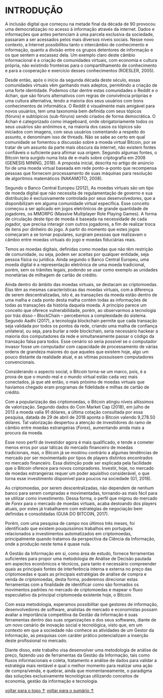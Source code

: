 # <a name="introducao">INTRODUÇÃO</a>

A inclusão digital que começou na metade final da década de 90 provocou uma democratização no acesso à informação através da internet. Dados e informações que antes pertenciam à uma parcela exclusiva da sociedade, passaram a ser acessados pelos mais diversos níveis sociais. Nesse novo contexto, a Internet possibilitou tanto o intercâmbio de conhecimento e informação, quanto a divisão entre os grupos detentores de informação e os que sentem a escassez dela. Um exemplo claro deste câmbio informacional é a criação de comunidades virtuais, com economia e cultura própria, não existindo fronteiras para o compartilhamento de conhecimento e para a cooperação e exercício desses conhecimentos (ROESLER, 2005).

Desde então, após o início da segunda década deste século, essas comunidades virtuais vêm ganhando mais adeptos, permitindo a criação de uma forte identidade. Podemos citar dentre estas comunidades o Reddit e o 4chan, que são fóruns alternativos com regras de convivência próprias e uma cultura alternativa, tendo a maioria dos seus usuários com bons conhecimentos de informática. O Reddit é visualmente mais amigável para novos usuários, tem uma taxonomia bem definida com seus tópicos (fóruns) e subtópicos (sub-fóruns) sendo criados de forma democrática. O 4chan é categorizado como imageboard, onde obrigatoriamente todos os seus usuários são anônimos e, na maioria dos casos os tópicos são iniciados com imagens, com seus usuários comentando a respeito do assunto, e denominam isso de threads.
Não se sabe ao certo em qual comunidade se fomentou a discussão sobre a moeda virtual Bitcoin, por se tratar de um assunto da parte mais obscura da internet, não existem fontes confiáveis o suficiente para afirmar sua origem. Segundo algumas fontes, o Bitcoin teria surgido numa lista de e-mails sobre criptografia em 2008 (GENESIS MINING, 2018). A proposta inicial, descrita no artigo de anúncio foi de uma moeda virtual baseada em rede ponto-a-ponto que recompensa pessoas que fornecem processamento de suas máquinas para resolução de algoritmos matemáticos (NAKAMOTO, 2008).

Segundo o Banco Central Europeu (2012), As moedas virtuais são um tipo de moeda digital que não necessita de regulamentação de governo e sua distribuição é exclusivamente controlada por seus desenvolvedores, que a disponibilizam em alguma comunidade virtual específica. Esse conceito começou a ser aplicado em jogos eletrônicos de grande quantidade de jogadores, os MMORPG (Massive Multiplayer Role Playing Games). A forma de circulação deste tipo de moeda é baseada na necessidade de cada jogador, que precisa interagir com outros jogadores, a fim de realizar troca de itens por dinheiro do jogo. A partir do momento que estes jogos começaram a se tornar populares, surgiram pessoas que realizavam o câmbio entre moedas virtuais do jogo e moedas fiduciárias reais.

Temos as moedas digitais, definidas como moedas que não têm restrição de comunidade, ou seja, podem ser aceitas por qualquer entidade, seja pessoa física ou jurídica. Ainda segundo o Banco Central Europeu, uma moeda digital é a representação eletrônica de uma moeda tradicional, porém, sem os trâmites legais, podendo se usar como exemplo as unidades monetárias de milhagem de cartão de crédito.

Ainda dentro do âmbito das moedas virtuais, se destacam as criptomoedas. Elas têm as mesmas características das moedas virtuais, com a diferença de serem descentralizadas, isto é, as transações da moeda estão dentro de uma malha e cada ponto desta malha contém todas as informações de todas as transações da história daquela moeda. A princípio parece um conceito que oferece vulnerabilidade, porém, ao observarmos a tecnologia por trás disso – BlockChain – percebemos a complexidade do sistema. Segundo Aadhi (2017), a tecnologia blockchain permite que cada transação seja validada por todos os pontos da rede, criando uma malha de confiança unilateral, ou seja, para burlar a rede blockchain, seria necessário hackear a maioria dos computadores da rede e simultaneamente passar o código da transação falsa para todos. Esse cenário só seria possível se o computador invasor fosse um computador com capacidade de processamento de várias ordens de grandeza maiores do que aqueles que existem hoje, algo um pouco distante da realidade atual, e as vítimas possuíssem computadores convencionais.

Considerando o aspecto social, o Bitcoin torna-se um marco, pois, é a prova de que o mundo real e o mundo virtual estão cada vez mais conectados, já que até então, o mais próximo de moedas virtuais que havíamos chegado eram programas de fidelidade e milhas de cartão de crédito.

Com a popularização das criptomoedas, o Bitcoin atingiu níveis altíssimos de valorização. Segundo dados do Coin Market Cap (2018), em julho de 2013 a moeda valia 91 dólares, a última cotação consultada por essa pesquisa, datada de 29 de abril de 2018 aponta o Bitcoin valendo 9,278.50 dólares. Tal valorização despertou a atenção de investidores do ramo de câmbio entre moedas estrangeiras (*Forex*), aumentando ainda mais a procura da moeda.

Esse novo perfil de investidor agora é mais qualificado, e tende a cometer menos erros por usar táticas do mercado financeiro de moedas tradicionais, mas, o Bitcoin já se mostrou contrário a algumas tendências de mercado por ser movimentado por tipos de players distintos encontrados no mercado financeiro. Essa distinção pode ser explicada pela facilidade que o Bitcoin oferece para novos compradores. Investir, hoje, no mercado de moedas estrangeiras requer um poder aquisitivo considerável, o que torna esse investimento disponível para poucos na sociedade (G1, 2018).

As criptomoedas, por serem descentralizadas, não dependem de nenhum banco para serem compradas e movimentadas, tornando-as mais fácil para se utilizar como investimento. Dessa forma, o perfil que migrou do mercado de *Forex* para o mercado de moedas virtuais, acaba destoando dos players atuais, por estes já trabalharem com estratégias de negociação bem definidas e consolidadas (GUIA DO BITCOIN, 2017).

Porém, com uma pesquisa de campo nos últimos três meses, foi identificado que existem pouquíssimos trabalhos em português relacionados a investimentos automatizados em criptomoedas, principalmente quando tratamos da perspectiva da Ciência da Informação, onde a produção neste tema é quase nula.

A Gestão da Informação em si, como área de estudo, fornece ferramentas suficientes para propor uma metodologia de Análise de Decisão pautada em aspectos econômicos e técnicos, para tanto é necessário compreender quais as principais fontes de interferência interna e externa no preço das criptomoedas e quais as principais estratégias de análise de compra e venda de criptomoedas, desta forma, poderemos direcionar estas ferramentas com a finalidade de identificar como são formados os movimentos padrões no mercado de criptomoedas e mapear o fluxo especulativo da principal criptomoeda existente hoje, o Bitcoin.

Com essa metodologia, esperamos possibilitar que gestores de informação, desenvolvedores de software, analistas de mercado e economistas possam avaliar a importância competitiva da Gestão da Informação e suas ferramentas dentro das suas organizações e dos seus softwares, diante de um novo cenário de inovação social e tecnológica, visto que, em um contexto em que a sociedade não conhece as atividades de um Gestor da Informação, as pesquisas com caráter prático potencializam a inserção deste profissional no mercado.

Diante disso, este trabalho visa desenvolver uma metodologia de análise de preço, fazendo uso de ferramentas da Gestão da Informação, tais como fluxos informacionais e coleta, tratamento e análise de dados para validar a estratégia mais rentável e qual o melhor momento para realizar uma ação de compra/venda, e quebrar, ainda que momentaneamente, o paradigma das soluções exclusivamente tecnológicas utilizando conceitos de economia, gestão da informação e tecnologia.

[voltar para o topo ↑](#introducao)
[voltar para o sumário ↑](https://github.com/eliabejr/bitcoin-price-analysis/blob/master/portuguese/README.md#sumario)